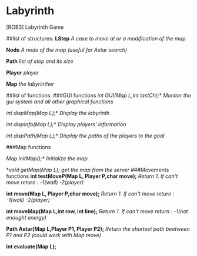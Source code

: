 # Labyrinth
[ROB3] Labyrinth Game

##list of structures:
**LStep** *A case to move at or a modification of the map*

**Node**  *A node of the map (useful for Astar search)*

**Path**  *list of step and its size*

**Player** *player*

**Map** *the labyrinther*

##list of functions:
###GUI functions 
**int GUI(Map* L,int lastCh);** *Monitor the gui system and all other graphical functions*

**int dispMap(Map* L);** *Display the labyrinth*

**int dispInfo(Map* L);** *Display players' information*

**int dispPath(Map* L);** *Display the paths of the players to the goal*

###Map functions 

**Map* initMap();** *Initialize the map*

**void getMap(Map *L);** *get the map from the server*
###Movements functions 
**int testMoveP(Map L, Player P,char move);** *Return 1. If can't move return : -1(wall) -2(player)* 

**int move(Map L, Player P,char move);** *Return 1. If can't move return : -1(wall) -2(player)*

**int moveMap(Map L,int row, int line);** *Return 1. If can't move return : -1(not enought energy)*

**Path Astar(Map L,Player P1, Player P2);** *Return the shortest path beetween P1 and P2 (could work with Map move)*

**int evaluate(Map L);**
